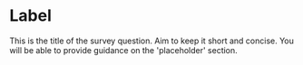 # Label 
This is the title of the survey question.  Aim to keep it short and concise.  You will be able to provide guidance on the 'placeholder' section.